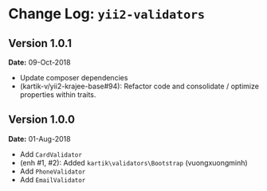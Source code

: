 Change Log: `yii2-validators`
=============================

## Version 1.0.1

**Date:** 09-Oct-2018

- Update composer dependencies
- (kartik-v/yii2-krajee-base#94): Refactor code and consolidate / optimize properties within traits.

## Version 1.0.0

**Date:** 01-Aug-2018

- Add `CardValidator`
- (enh #1, #2): Added `kartik\validators\Bootstrap` (vuongxuongminh)
- Add `PhoneValidator`
- Add `EmailValidator`
